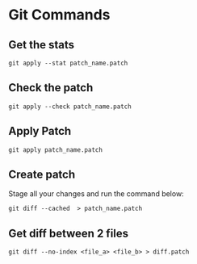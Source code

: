 # Git Commands

## Get the stats
```
git apply --stat patch_name.patch
```

## Check the patch
```
git apply --check patch_name.patch
```

## Apply Patch
```
git apply patch_name.patch
```

## Create patch
Stage all your changes and run the command below:
```
git diff --cached  > patch_name.patch
```

## Get diff between 2 files
```
git diff --no-index <file_a> <file_b> > diff.patch
```

